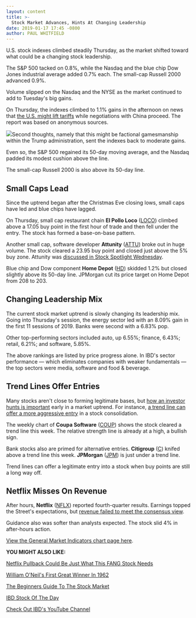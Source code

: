 ```yaml
---
layout: content
title: >-
  Stock Market Advances, Hints At Changing Leadership
date: 2019-01-17 17:45 -0800
author: PAUL WHITFIELD
---
```






U.S. stock indexes climbed steadily Thursday, as the market shifted toward what could be a changing stock leadership.




The S&P 500 tacked on 0.8%, while the Nasdaq and the blue chip Dow Jones industrial average added 0.7% each. The small-cap Russell 2000 advanced 0.9%.


Volume slipped on the Nasdaq and the NYSE as the market continued to add to Tuesday's big gains.


On Thursday, the indexes climbed to 1.1% gains in the afternoon on news that [the U.S. might lift tariffs](https://www.wsj.com/articles/u-s-weighs-lifting-china-tariffs-to-hasten-trade-deal-calm-markets-11547754006?mod=hp_lead_pos1) while negotiations with China proceed. The report was based on anonymous sources.


![](https://www.investors.com/wp-content/uploads/2019/01/MP011719-274x300.jpg)Second thoughts, namely that this might be factional gamesmanship within the Trump administration, sent the indexes back to moderate gains.


Even so, the S&P 500 regained its 50-day moving average, and the Nasdaq padded its modest cushion above the line.


The small-cap Russell 2000 is also above its 50-day line.


Small Caps Lead
---------------


Since the uptrend began after the Christmas Eve closing lows, small caps have led and blue chips have lagged.


On Thursday, small cap restaurant chain **El Pollo Loco** ([LOCO](https://research.investors.com/quote.aspx?symbol=LOCO)) climbed above a 17.05 buy point in the first hour of trade and then fell under the entry. The stock has formed a base-on-base pattern.


Another small cap, software developer **Attunity** ([ATTU](https://research.investors.com/quote.aspx?symbol=ATTU)) broke out in huge volume. The stock cleared a 23.95 buy point and closed just above the 5% buy zone. Attunity was [discussed in Stock Spotlight Wednesday](https://www.investors.com/stock-lists/stock-spotlight/leading-stocks-big-data-firm-attunity/).


Blue chip and Dow component **Home Depot** ([HD](https://research.investors.com/quote.aspx?symbol=HD)) skidded 1.2% but closed slightly above its 50-day line. JPMorgan cut its price target on Home Depot from 208 to 203.


Changing Leadership Mix
-----------------------


The current stock market uptrend is slowly changing its leadership mix. Going into Thursday's session, the energy sector led with an 8.09% gain in the first 11 sessions of 2019. Banks were second with a 6.83% pop.


Other top-performing sectors included auto, up 6.55%; finance, 6.43%; retail, 6.21%; and software, 5.85%.


The above rankings are listed by price progress alone. In IBD's sector performance — which eliminates companies with weaker fundamentals — the top sectors were media, software and food & beverage.


Trend Lines Offer Entries
-------------------------


Many stocks aren't close to forming legitimate bases, but [how an investor hunts is important](https://www.investors.com/how-to-invest/investors-corner/how-you-hunt-matters-in-a-new-stock-market-uptrend/) early in a market uptrend. For instance, [a trend line can offer a more aggressive entry](https://www.investors.com/how-to-invest/investors-corner/how-to-read-stock-chart/) in a stock consolidation.


The weekly chart of **Coupa Software** ([COUP](https://research.investors.com/quote.aspx?symbol=COUP)) shows the stock cleared a trend line this week. The relative strength line is already at a high, a bullish sign.



Bank stocks also are primed for alternative entries. **Citigroup** ([C](https://research.investors.com/quote.aspx?symbol=C)) knifed above a trend line this week. **JPMorgan** ([JPM](https://research.investors.com/quote.aspx?symbol=JPM)) is just under a trend line.


Trend lines can offer a legitimate entry into a stock when buy points are still a long way off.


Netflix Misses On Revenue
-------------------------


After hours, **Netflix** ([NFLX](https://research.investors.com/quote.aspx?symbol=NFLX)) reported fourth-quarter results. Earnings topped the Street's expectations, but [revenue failed to meet the consensus view](https://www.investors.com/news/technology/netflix-earnings-q4-2018-netflix-stock/).


Guidance also was softer than analysts expected. The stock slid 4% in after-hours action.


[View the General Market Indicators chart page here](https://www.investors.com/wp-content/uploads/2019/01/IBD1701152231GMI2.pdf).


**YOU MIGHT ALSO LIKE:**


[Netflix Pullback Could Be Just What This FANG Stock Needs](https://www.investors.com/market-trend/stock-market-today/dow-jones-futures-netflix-earnings-netflix-stock-market-rally/)


[William O'Neil's First Great Winner In 1962](https://www.investors.com/how-to-invest/investors-corner/william-oneil-on-growth-stocks-why-chrysler-was-a-huge-stock-market-winner/)


[The Beginners Guide To The Stock Market](https://www.investors.com/how-to-invest/investors-corner/investing-in-stocks-101/)


[IBD Stock Of The Day](https://www.investors.com/research/ibd-stock-of-the-day/)


[Check Out IBD's YouTube Channel](http://www.youtube.com/investorsbusinessdaily)




